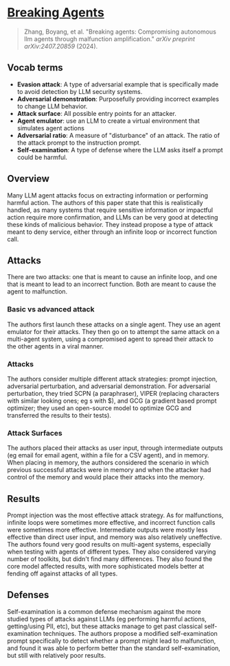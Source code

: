 # [Breaking Agents](Breaking-Agents-Compromising-Autonomous-LLM-Agents-Through-Malfunction-Amplification.pdf)
> Zhang, Boyang, et al. "Breaking agents: Compromising autonomous llm agents through malfunction amplification." *arXiv preprint arXiv:2407.20859* (2024).
## Vocab terms
- **Evasion attack**: A type of adversarial example that is specifically made to avoid detection by LLM security systems.
- **Adversarial demonstration**: Purposefully providing incorrect examples to change LLM behavior.
- **Attack surface**: All possible entry points for an attacker.
- **Agent emulator**: use an LLM to create a virtual environment that simulates agent actions
- **Adversarial ratio**: A measure of "disturbance" of an attack. The ratio of the attack prompt to the instruction prompt.
- **Self-examination**: A type of defense where the LLM asks itself a prompt could be harmful.

## Overview
Many LLM agent attacks focus on extracting information or performing harmful action. The authors of this paper state that this is realistically handled, as many systems that require sensitive information or impactful action require more confirmation, and LLMs can be very good at detecting these kinds of malicious behavior. They instead propose a type of attack meant to deny service, either through an infinite loop or incorrect function call.

## Attacks
There are two attacks: one that is meant to cause an infinite loop, and one that is meant to lead to an incorrect function. Both are meant to cause the agent to malfunction.
### Basic vs advanced attack
The authors first launch these attacks on a single agent. They use an agent emulator for their attacks. They then go on to attempt the same attack on a multi-agent system, using a compromised agent to spread their attack to the other agents in a viral manner.
### Attacks
The authors consider multiple different attack strategies: prompt injection, adversarial perturbation, and adversarial demonstration. For adversarial perturbation, they tried SCPN (a paraphraser), VIPER (replacing characters with similar looking ones; eg s with $), and GCG (a gradient based prompt optimizer; they used an open-source model to optimize GCG and transferred the results to their tests).
### Attack Surfaces
The authors placed their attacks as user input, through intermediate outputs (eg email for email agent, within a file for a CSV agent), and in memory. When placing in memory, the authors considered the scenario in which previous successful attacks were in memory and when the attacker had control of the memory and would place their attacks into the memory.

## Results
Prompt injection was the most effective attack strategy. As for malfunctions, infinite loops were sometimes more effective, and incorrect function calls were sometimes more effective. Intermediate outputs were mostly less effective than direct user input, and memory was also relatively uneffective. The authors found very good results on multi-agent systems, especially when testing with agents of different types. They also considered varying number of toolkits, but didn't find many differences. They also found the core model affected results, with more sophisticated models better at fending off against attacks of all types.

## Defenses
Self-examination is a common defense mechanism against the more studied types of attacks against LLMs (eg performing harmful actions, getting/using PII, etc), but these attacks manage to get past classical self-examination techniques. The authors propose a modified self-examination prompt specifically to detect whether a prompt might lead to malfunction, and found it was able to perform better than the standard self-examination, but still with relatively poor results.